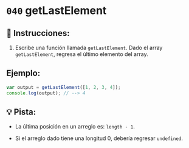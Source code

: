 # `040` getLastElement

## 📝 Instrucciones:

1. Escribe una función llamada `getLastElement`. Dado el array `getLastElement`, regresa el último elemento del array.

## Ejemplo:

```Javascript
var output = getLastElement([1, 2, 3, 4]);
console.log(output); // --> 4
```

## 💡 Pista:

+ La última posición en un arreglo es: `length - 1`.

+ Si el arreglo dado tiene una longitud 0, debería regresar `undefined`.
